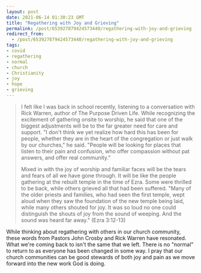 ```yaml
---
layout: post
date: 2021-06-14 01:30:23 GMT
title: "Regathering with Joy and Grieving"
permalink: /post/653927879424573440/regathering-with-joy-and-grieving
redirect_from: 
  - /post/653927879424573440/regathering-with-joy-and-grieving
tags:
- covid
- regathering
- normal
- church
- Christianity
- joy
- hope
- grieving
---
```

<blockquote><p>I felt like I was back in school recently, listening to a conversation with Rick Warren, author of The Purpose Driven Life. While recognizing the excitement of gathering onsite to worship, he said that one of the biggest adjustments will be to the far greater need for care and support. "I don't think we yet realize how hard this has been for people, whether they are in the heart of the congregation or just walk by our churches," he said. "People will be looking for places that listen to their pain and confusion, who offer compassion without pat answers, and offer real community."</p>

<p>Mixed in with the joy of worship and familiar faces will be the tears and fears of all we have gone through. It will be like the people gathering at the rebuilt temple in the time of Ezra. Some were thrilled to be back, while others grieved all that had been suffered. "Many of the older priests and families, who had seen the first temple, wept aloud when they saw the foundation of the new temple being laid, while many others shouted for joy. It was so loud no one could distinguish the shouts of joy from the sound of weeping. And the sound was heard far away." (Ezra 3:12-13) </p></blockquote>

<p>While thinking about regathering with others in our church community, these words from Pastors John Crosby and Rick Warren have resonated. What we're coming back to isn't the same that we left. There is no "normal" to return to as everyone has been changed in some way. I pray that our church communities can be good stewards of both joy and pain as we move forward into the new work God is doing.</p>